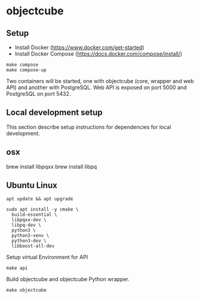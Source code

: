 # objectcube

## Setup

- Install Docker (https://www.docker.com/get-started)
- Install Docker Compose (https://docs.docker.com/compose/install/)

```
make compose
make compose-up
```

Two containers will be started, one with objectcube (core, wrapper and web API)
and another with PostgreSQL. Web API is exposed on port 5000 and PostgreSQL on
port 5432.


## Local development setup

This section describe setup instructions for dependencies for local
development.

## osx

brew install libpqxx
brew install libpq

## Ubuntu Linux

```
apt update && apt upgrade

sudo apt install -y cmake \
  build-essential \
  libpqxx-dev \
  libpq-dev \
  python3 \
  python3-venv \
  python3-dev \
  libboost-all-dev
```

Setup virtual Environment for API

```
make api
```

Build objectcube and objectcube Python wrapper.

```
make objectcube
```
